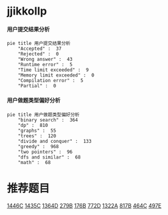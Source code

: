 # jjikkollp

<!-- tabs:start -->



#### **用户提交结果分析**

```mermaid
pie title 用户提交结果分析
    "Accepted" :  37
    "Rejected" :  0
    "Wrong answer" :  43
    "Runtime error" :  5
    "Time limit exceeded" :  9
    "Memory limit exceeded" :  0
    "Compilation error" :  5
    "Partial" :  0
```

#### **用户做题类型偏好分析**

```mermaid
pie title 用户做题类型偏好分析
    "binary search" :  364
    "dp" :  810
    "graphs" :  55
    "trees" :  120
    "divide and conquer" :  133
    "greedy" :  968
    "two pointers" :  96
    "dfs and similar" :  68
    "math" :  68
```



<!-- tabs:end -->
# 推荐题目
[1446C](https://codeforces.com/contest/1446/problem/C)
[1435C](https://codeforces.com/contest/1435/problem/C)
[1364D](https://codeforces.com/contest/1364/problem/D)
[279B](https://codeforces.com/contest/279/problem/B)
[176B](https://codeforces.com/contest/176/problem/B)
[772D](https://codeforces.com/contest/772/problem/D)
[1322A](https://codeforces.com/contest/1322/problem/A)
[817B](https://codeforces.com/contest/817/problem/B)
[464C](https://codeforces.com/contest/464/problem/C)
[497E](https://codeforces.com/contest/497/problem/E)
